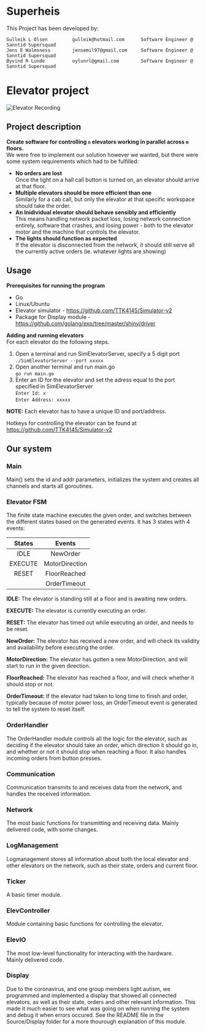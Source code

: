 # Superheis

This Project has been developed by:
```
Gulleik L Olsen         gulleik@hotmail.com      Software Engineer @ Sanntid Supersquad
Jens E Walmsness        jensemil97@gmail.com     Software Engineer @ Sanntid Supersquad
Øyvind R Lunde          oylunrl@gmail.com        Software Engineer @ Sanntid Supersquad
```

# Elevator project
![Elevator Recording](Media/ElevatorRecording.gif)

## Project description
**Create software for controlling `n` elevators working in parallel across `m` floors.**  
We were free to implement our solution however we wanted, but there were some system requirements which had to be fulfilled:

  - **No orders are lost**  
     Once the light on a hall call button is turned on, an elevator should arrive at that floor.
  - **Multiple elevators should be more efficient than one**  
     Similarly for a cab call, but only the elevator at that specific workspace should take the order.
  - **An Inidividual elevator should behave sensibly and efficiently**  
     This means handling network packet loss, losing network connection entirely, software that crashes, and losing power - both to the elevator motor and the machine that controls the elevator.
  - **The lights should function as expected**  
     If the elevator is disconnected from the network, it should still serve all the currently active orders (ie. whatever lights are showing)

## Usage
**Prerequisites for running the program**
- Go
- Linux/Ubuntu
- Elevator simulator  - https://github.com/TTK4145/Simulator-v2
- Package for Display module - https://github.com/golang/exp/tree/master/shiny/driver

**Adding and running elevators**  
For each elevator do the following steps.

1. Open a terminal and run SimElevatorServer, specify a 5 digit port  
   `./SimElevatorServer --port xxxxx`
2. Open another terminal and run main.go  
   `go run main.go`
3. Enter an ID for the elevator and set the adress equal to the port specified in SimElevatorServer  
   `Enter Id: x`  
   `Enter Address: xxxxx`  
   
**NOTE:** Each elevator has to have a unique ID and port/address.  

Hotkeys for controlling the elevator can be found at https://github.com/TTK4145/Simulator-v2

## Our system

### Main
Main() sets the id and addr parameters, initializes the system and creates all channels and starts all goroutines.

### Elevator FSM

The finite state machine executes the given order, and switches between the different states based on the generated events. It has 3 states with 4 events:


| States        | Events            |
|:-------------:|:-----------------:|
| IDLE          | NewOrder          |
| EXECUTE       | MotorDirection    |
| RESET         | FloorReached      |
|               | OrderTimeout      |



**IDLE:** The elevator is standing still at a floor and is awaiting new orders.

**EXECUTE:** The elevator is currently executing an order.

**RESET:** The elevator has timed out while executing an order, and needs to be reset.

**NewOrder:** The elevator has received a new order, and will check its validity and availability before executing the order.

**MotorDirection:** The elevator has gotten a new MotorDirection, and will start to run in the given direction.

**FloorReached:** The elevator has reached a floor, and will check whether it should stop or not.

**OrderTimeout:** If the elevator had taken to long time to finish and order, typically because of motor power loss, an OrderTimeout event is generated to tell the system to reset itself.

### OrderHandler
The OrderHandler module controls all the logic for the elevator, such as deciding if the elevator should take an order, which direction it should go in, and whether or not it should stop when reaching a floor. It also handles incoming orders from button presses. 

### Communication
Communication transmits to and receives data from the network, and handles the received information.

### Network
The most basic functions for transmitting and receiving data. 
Mainly delivered code, with some changes.

### LogManagement
Logmanagement stores all information about both the local elevator and other elevators on the network, such as their state, orders and current floor.

### Ticker
A basic timer module.

### ElevController
Module containing basic functions for controlling the elevator.

### ElevIO
The most low-level functionality for interacting with the hardware.  
Mainly delivered code.

### Display
Due to the coronavirus, and one group members light autism, we programmed and implemented a display that showed all connected elevators, as well as their state, orders and other relevant information. This made it much easier to see what was going on when running the system and debug it when errors occured.
See the README file in the Source/Display folder for a more thourough explanation of this module.
